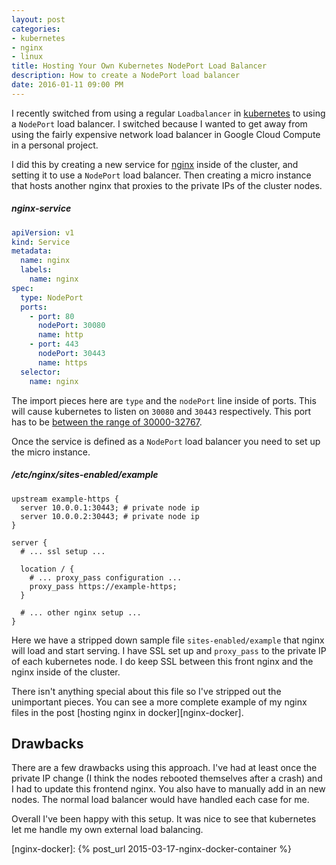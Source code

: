 ```yaml
---
layout: post
categories:
- kubernetes
- nginx
- linux
title: Hosting Your Own Kubernetes NodePort Load Balancer
description: How to create a NodePort load balancer
date: 2016-01-11 09:00 PM
---
```


I recently switched from using a regular `Loadbalancer` in [kubernetes][kubernetes] to using a `NodePort` load balancer. I switched because I wanted to get away from using the fairly expensive network load balancer in Google Cloud Compute in a personal project.

I did this by creating a new service for [nginx][nginx] inside of the cluster, and setting it to use a `NodePort` load balancer. Then creating a micro instance that hosts another nginx that proxies to the private IPs of the cluster nodes.

##### nginx-service

```yaml
apiVersion: v1
kind: Service
metadata:
  name: nginx
  labels:
    name: nginx
spec:
  type: NodePort
  ports:
    - port: 80
      nodePort: 30080
      name: http
    - port: 443
      nodePort: 30443
      name: https
  selector:
    name: nginx
```

The import pieces here are `type` and the `nodePort` line inside of ports. This will cause kubernetes to listen on `30080` and `30443` respectively. This port has to be [between the range of 30000-32767][nodeport-range].

Once the service is defined as a `NodePort` load balancer you need to set up the micro instance.

##### /etc/nginx/sites-enabled/example

```nginx
upstream example-https {
  server 10.0.0.1:30443; # private node ip
  server 10.0.0.2:30443; # private node ip
}

server {
  # ... ssl setup ...

  location / {
    # ... proxy_pass configuration ...
    proxy_pass https://example-https;
  }

  # ... other nginx setup ...
}
```

Here we have a stripped down sample file `sites-enabled/example` that nginx will load and start serving. I have SSL set up and `proxy_pass` to the private IP of each kubernetes node. I do keep SSL between this front nginx and the nginx inside of the cluster.

There isn't anything special about this file so I've stripped out the unimportant pieces. You can see a more complete example of my nginx files in the post [hosting nginx in docker][nginx-docker].

## Drawbacks

There are a few drawbacks using this approach. I've had at least once the private IP change (I think the nodes rebooted themselves after a crash) and I had to update this frontend nginx. You also have to manually add in an new nodes. The normal load balancer would have handled each case for me.

Overall I've been happy with this setup. It was nice to see that kubernetes let me handle my own external load balancing.

[kubernetes]: http://kubernetes.io/
[nginx]: http://nginx.org/
[nodeport-range]: http://kubernetes.io/v1.0/docs/user-guide/services.html#type-nodeport
[nginx-docker]: {% post_url 2015-03-17-nginx-docker-container %}
